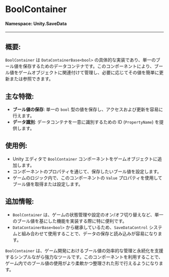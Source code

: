 ﻿# BoolContainer

#### **Namespace**: Unity.SaveData
---

## 概要:
`BoolContainer` は `DataContainerBase<bool>` の具体的な実装であり、単一のブール値を保存するためのデータコンテナです。このコンポーネントにより、ブール値をゲームオブジェクトに関連付けて管理し、必要に応じてその値を簡単に更新または参照できます。

## 主な特徴:
- **ブール値の保存**: 単一の `bool` 型の値を保存し、アクセスおよび更新を容易に行えます。
- **データ識別**: データコンテナを一意に識別するための ID (`PropertyName`) を提供します。

## 使用例:
- Unity エディタで `BoolContainer` コンポーネントをゲームオブジェクトに追加します。
- コンポーネントのプロパティを通じて、保存したいブール値を設定します。
- ゲームのロジック内で、このコンポーネントの `Value` プロパティを使用してブール値を取得または設定します。

## 追加情報:
- `BoolContainer` は、ゲームの状態管理や設定のオン/オフ切り替えなど、単一のブール値を基にした機能を実装する際に特に便利です。
- `DataContainerBase<bool>` から継承しているため、`SaveDataControl` システムと組み合わせて使用することで、データの保存と読み込みが容易になります。

`BoolContainer` は、ゲーム開発におけるブール値の効率的な管理と永続化を支援するシンプルながら強力なツールです。このコンポーネントを利用することで、ゲーム内でのブール値の使用がより柔軟かつ整理された形で行えるようになります。